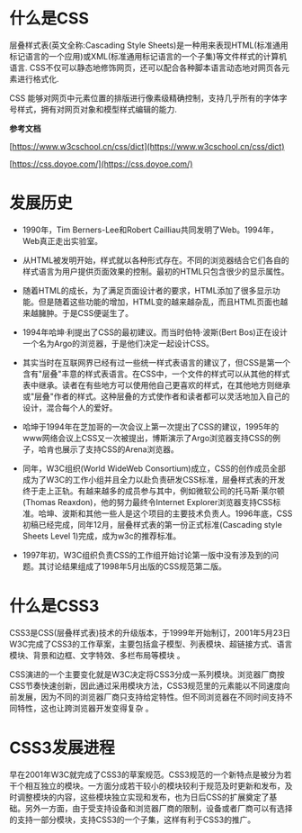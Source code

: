 # 什么是CSS

层叠样式表(英文全称:Cascading Style Sheets)是一种用来表现HTML(标准通用标记语言的一个应用)或XML(标准通用标记语言的一个子集)等文件样式的计算机语言. CSS不仅可以静态地修饰网页，还可以配合各种脚本语言动态地对网页各元素进行格式化.

CSS 能够对网页中元素位置的排版进行像素级精确控制，支持几乎所有的字体字号样式，拥有对网页对象和模型样式编辑的能力.

**参考文档** 

[https://www.w3cschool.cn/css/dict](https://www.w3cschool.cn/css/dict)

[https://css.doyoe.com/](https://css.doyoe.com/)



# 发展历史

* 1990年，Tim Berners-Lee和Robert Cailliau共同发明了Web。1994年，Web真正走出实验室。

* 从HTML被发明开始，样式就以各种形式存在。不同的浏览器结合它们各自的样式语言为用户提供页面效果的控制。最初的HTML只包含很少的显示属性。

* 随着HTML的成长，为了满足页面设计者的要求，HTML添加了很多显示功能。但是随着这些功能的增加，HTML变的越来越杂乱，而且HTML页面也越来越臃肿。于是CSS便诞生了。

* 1994年哈坤·利提出了CSS的最初建议。而当时伯特·波斯(Bert Bos)正在设计一个名为Argo的浏览器，于是他们决定一起设计CSS。

* 其实当时在互联网界已经有过一些统一样式表语言的建议了，但CSS是第一个含有"层叠"丰意的样式表语言。在CSS中，一个文件的样式可以从其他的样式表中继承。读者在有些地方可以使用他自己更喜欢的样式，在其他地方则继承或"层叠"作者的样式。这种层叠的方式使作者和读者都可以灵活地加入自己的设计，混合每个人的爱好。

* 哈坤于1994年在芝加哥的一次会议上第一次提出了CSS的建议，1995年的www网络会议上CSS又一次被提出，博斯演示了Argo浏览器支持CSS的例子，哈肯也展示了支持CSS的Arena浏览器。

* 同年，W3C组织(World WideWeb Consortium)成立，CSS的创作成员全部成为了W3C的工作小组并且全力以赴负责研发CSS标准，层叠样式表的开发终于走上正轨。有越来越多的成员参与其中，例如微软公司的托马斯·莱尔顿(Thomas Reaxdon)，他的努力最终令Internet Explorer浏览器支持CSS标准。哈坤、波斯和其他一些人是这个项目的主要技术负责人。1996年底，CSS初稿已经完成，同年12月，层叠样式表的第一份正式标准(Cascading style Sheets Level 1)完成，成为w3c的推荐标准。

* 1997年初，W3C组织负责CSS的工作组开始讨论第一版中没有涉及到的问题。其讨论结果组成了1998年5月出版的CSS规范第二版。

# 什么是CSS3

CSS3是CSS(层叠样式表)技术的升级版本，于1999年开始制订，2001年5月23日W3C完成了CSS3的工作草案，主要包括盒子模型、列表模块、超链接方式、语言模块、背景和边框、文字特效、多栏布局等模块 。

CSS演进的一个主要变化就是W3C决定将CSS3分成一系列模块。浏览器厂商按CSS节奏快速创新，因此通过采用模块方法，CSS3规范里的元素能以不同速度向前发展，因为不同的浏览器厂商只支持给定特性。但不同浏览器在不同时间支持不同特性，这也让跨浏览器开发变得复杂 。

# CSS3发展进程

早在2001年W3C就完成了CSS3的草案规范。CSS3规范的一个新特点是被分为若干个相互独立的模块。一方面分成若干较小的模块较利于规范及时更新和发布，及时调整模块的内容，这些模块独立实现和发布，也为日后CSS的扩展奠定了基础。另外一方面，由于受支持设备和浏览器厂商的限制，设备或者厂商可以有选择的支持一部分模块，支持CSS3的一个子集，这样有利于CSS3的推广。